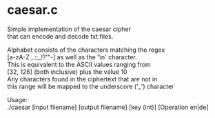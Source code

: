 # caesar.c  
  
Simple implementation of the caesar cipher  
that can encode and decode txt files.  

Alphabet consists of the characters matching the regex  
[a-zA-Z ,.:;\_!?'"\-] as well as the '\\n' character.  
This is equivalent to the ASCII values ranging from  
[32, 126] (both inclusive) plus the value 10  
Any characters found in the ciphertext that are not in  
this range will be mapped to the underscore ('_') character
  
Usage:  
./caesar [input filename] [output filename] [key (int)] [Operation en|de]
